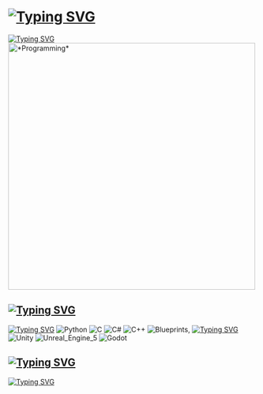 # <a href="https://git.io/typing-svg"><img src="https://readme-typing-svg.herokuapp.com?font=Fira+Code&weight=435&size=50&pause=5000&vCenter=true&width=760&lines=Hello!+My+name+is+Serafim" alt="Typing SVG" /></a>

<div id="header" align="left">
  <a href="https://git.io/typing-svg"><img src="https://readme-typing-svg.herokuapp.com?font=Fira+Code&weight=435&pause=1000&repeat=false&width=500&lines=I+like+programming+and+game+development." alt="Typing SVG" /></a>
</div>

<div id="header2">
  <img src="https://media.giphy.com/media/qgQUggAC3Pfv687qPC/giphy.gif" alt="*Programming*" width="500"/>
</div>

## <a href="https://git.io/typing-svg"><img src="https://readme-typing-svg.herokuapp.com?font=Fira+Code&weight=435&pause=1000&repeat=false&width=435&lines=My+interests+and+hobbies%3A" alt="Typing SVG" /></a>

<div id="badges">
  <a href="https://git.io/typing-svg"><img src="https://readme-typing-svg.herokuapp.com?font=Fira+Code&weight=435&pause=1000&repeat=false&vCenter=true&width=750&height=25&lines=I'm+interested+in+programming+and+GameDev.+Currently+learning%3A" alt="Typing SVG" /></a>
  <img src="https://img.shields.io/badge/Python-blue?logo=Python&logoColor=ffdd54" alt="Python"/>
  <img src="https://img.shields.io/badge/C-blue?logo=C&logoColor=white" alt="C" />
  <img src="https://img.shields.io/badge/CSharp-purple?logo=Csharp#&logoColor=white" alt="C#" />
  <img src="https://img.shields.io/badge/C++-blue?logo=Cplusplus&logoColor=white" alt="C++" />
  <img src="https://img.shields.io/badge/Blueprints-blue?logo=Blueprint&logoColor=white" alt="Blueprints" />, 
  <a href="https://git.io/typing-svg"><img src="https://readme-typing-svg.herokuapp.com?font=Fira+Code&weight=435&pause=1000&repeat=false&vCenter=true&width=350&height=25&lines=as+well+as+game+engines+such+as" alt="Typing SVG" /></a>
  <img src="https://img.shields.io/badge/Unity-black?logo=Unity&logoColor=white" alt="Unity" />
  <img src="https://img.shields.io/badge/Unreal_Engine_5-black?logo=UnrealEngine&logoColor=white" alt="Unreal_Engine_5" />
  <img src="https://img.shields.io/badge/Godot-black?logo=GodotEngine&logoColor=blue" alt="Godot" />
</div>


## <a href="https://git.io/typing-svg"><img src="https://readme-typing-svg.herokuapp.com?font=Fira+Code&weight=435&pause=1000&repeat=false&width=435&lines=How+to+reach+me%3F" alt="Typing SVG" /></a>

<div id="reach">
  <a href="https://git.io/typing-svg"><img src="https://readme-typing-svg.herokuapp.com?font=Fira+Code&weight=435&pause=1000&repeat=false&width=435&lines=My+E-mail%3A+Serafimthik28%40gmail.com" alt="Typing SVG" /></a>
</div>

<!---
Serafimthik01/Serafimthik01 is a ✨ special ✨ repository because its `README.md` (this file) appears on your GitHub profile.
You can click the Preview link to take a look at your changes.
--->
